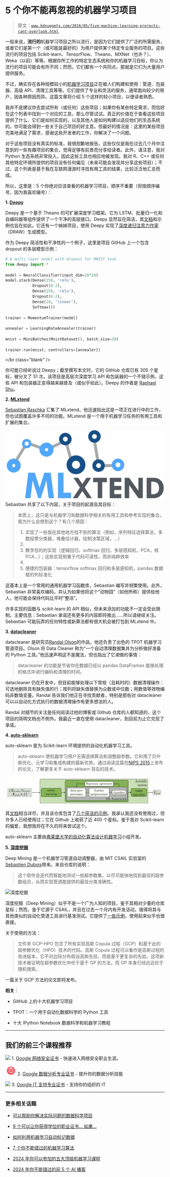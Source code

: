 # 5 个你不能再忽视的机器学习项目

> 原文：[`www.kdnuggets.com/2016/05/five-machine-learning-projects-cant-overlook.html`](https://www.kdnuggets.com/2016/05/five-machine-learning-projects-cant-overlook.html)

一般来说，**流行的**机器学习项目之所以流行，是因为它们提供了广泛的所需服务，或者它们是第一个（或可能是最好的）为用户提供某个特定专业服务的项目。这些流行的项目包括 Scikit-learn、TensorFlow、Theano、MXNet（也许？）、Weka（以前）等等。根据你所工作的特定生态系统和你的机器学习目标，你认为流行的项目可能会有所不同；然而，它们都有一个共同点，那就是它们为大量用户提供服务。

不过，确实存在各种规模较小的[机器学习项目](https://www.kdnuggets.com/2020/03/20-machine-learning-datasets-project-ideas.html)正在被人们构建和使用：管道、包装器、高级 API、清理工具等等。它们提供了专业和灵活的服务，通常面向较少的用户，因各种原因而异。这篇文章将介绍 5 个这样的较小项目，以便读者熟悉。

我并不是建议你去尝试所有（或任何）这些项目；如果你有某些特定需求，而恰好在这个列表中找到一个对应的工具，那么尽管试试。真正的价值在于查看这些项目提供了什么、它们是如何实现的，以及其他人是如何构建以适应他们的生态系统的。你可能会得到一些关于自己项目的好主意。但最好的情况是：这里的某些项目完美地满足了需求，感谢这些开发者的工作，你解决了一个问题。

对于这些项目没有真实的标准，我很抱歉地报告。这些仅仅是我在过去几个月中注意到的一些有趣项目的集合，觉得足够有前景而分享给读者。此外，请注意，我对 Python 生态系统非常投入，因此这些工具也相应地被发现。我对 R、C++ 或任何其他特定环境所提供的项目没有任何偏见（未来可能会发现并分享这些项目）；不过，这个列表是基于我在互联网漫游时寻找有用工具的结果，比较泛泛地汇总而成。

所以，这里是：5 个你绝对应该查看的机器学习项目，顺序不重要（但按顺序编号，因为我喜欢编号）：

**1\. [Deepy](https://github.com/zomux/deepy)**

Deepy 是一个基于 Theano 的可扩展深度学习框架。它为 LSTM、批量归一化和自编码器等组件提供了一个干净的高层接口。Deepy 显然旨在简洁，其[文档](http://deepy.readthedocs.io/en/latest/)和示例也旨在如此。它还有一个姊妹项目，使用 Deepy 实现了[深度递归注意力作家](http://arxiv.org/pdf/1502.04623.pdf)（DRAW）生成模型。

作为 Deepy 简洁性和干净性的一个例子，这里是项目 GitHub 上一个包含 dropout 的多层模型示例：

```py
# A multi-layer model with dropout for MNIST task.
from deepy import *

model = NeuralClassifier(input_dim=28*28)
model.stack(Dense(256, 'relu'),
            Dropout(0.2),
            Dense(256, 'relu'),
            Dropout(0.2),
            Dense(10, 'linear'),
            Softmax())

trainer = MomentumTrainer(model)

annealer = LearningRateAnnealer(trainer)

mnist = MiniBatches(MnistDataset(), batch_size=20)

trainer.run(mnist, controllers=[annealer])

```

</br class="blank" />

你可能已经听说过 Deepy；截至撰写本文时，它的 GitHub 仓库已有 305 个星标，被分叉了 51 次。该项目是高层次深度学习 API 和包装器的一个不错示例，这些 API 和包装器正变得越来越普及（或似乎如此）。Deepy 的作者是 [Raphael Shu](http://raphael.uaca.com/)。

**2\. [MLxtend](https://github.com/rasbt/mlxtend)**

[Sebastian Raschka](https://twitter.com/rasbt) 汇集了 MLxtend，他迅速指出这是一项正在进行中的工作，但也试图覆盖许多不同的功能。MLxtend 是一个用于机器学习任务的有用工具和扩展的集合。

![MLxtend](img/a1803f039bb3a49863e5f0c86669d426.png)Sebastian 共享了以下内容，关于项目的起源及其目标：

> 本质上，这只是与机器学习和数据科学相关的有用工具和参考实现的集合。我为什么会想到这个？有几个原因：
> 
> 1.  实现了一些我在其他地方找不到的算法（例如，序列特征选择算法，多数投票分类器，堆叠估计器，绘制决策区域，...）
> 1.  
> 1.  教学目的的实现（逻辑回归，softmax 回归，多层感知机，PCA，核 PCA...）；这些实现侧重于代码可读性，而非纯粹效率
> 1.  
> 1.  便捷的包装器：tensorflow softmax 回归和多层感知机，pandas 数据框的列标准化

这基本上是一个常用的通用机器学习函数库，Sebastian 编写并频繁使用。此外，Sebastian 非常喜欢编码，并认为如果他将这个“动物园”（如他所称）提供给他人，他可能会保持代码比平时“整洁”。

许多实现的函数与 scikit-learn 的 API 相似，但未来添加的功能不一定会受此限制。主要信息：Sebastian 承诺还有更多的内容即将推出……所以请继续关注。Sebastian 可能玩弄的任何特性或新算法都有很大机会被打包到 MLxtend 中。

**3\. [datacleaner](https://github.com/rhiever/datacleaner)**

datacleaner 是研究员[Randal Olson](http://www.randalolson.com/blog/)的作品，他还负责了出色的 TPOT 机器学习管道项目。Olson 将 Data Cleaner 称为“一个自动清理数据集并为分析做好准备的 Python 工具。”他迅速声明这不是魔法，但也指出了它*能*做的事情：

> datacleaner 的功能是节省你在数据已经以 pandas DataFrames 能够处理的格式中进行编码和清理的时间。

datacleaner 仍在开发中，但目前能够处理以下常规（且耗时的）数据清理操作：可选地删除具有缺失值的行；按列将缺失值替换为众数或中位数；用数值等效物编码非数值变量。Randal 告诉我们他正在寻找贡献者，特别是那些对 datacleaner 可以以自动化方式执行的数据清理操作有更多想法的人。

Randal 对细节的关注是任何阅读过他的博客或 Github 仓库的人都知道的，这个项目的简明文档也不例外。我最近一直在使用 datacleaner，到目前为止它兑现了承诺。

**4\. [auto-sklearn](https://github.com/automl/auto-sklearn)**

auto-sklearn 是为 Scikit-learn 环境提供的自动化机器学习工具。

> auto-sklearn 使机器学习用户无需选择算法和调整超参数。它利用了贝叶斯优化、元学习和集成构建的最新优势。通过阅读这篇在[NIPS 2015](http://papers.nips.cc/paper/5872-efficient-and-robust-automated-machine-learning.pdf)上发布的论文，了解更多关于 auto-sklearn 背后的技术。

![auto-sklearn](img/4aafb75cd73f71f8b37f7d7bc31f4e70.png)

其[文档](http://automl.github.io/auto-sklearn/stable/)相当详尽，并且该仓库包含了[几个简洁的示例](https://github.com/automl/auto-sklearn/tree/master/example)。我承认我还没有使用过，但许多人已经使用过；它在 Github 上收获了近 400 个星标。鉴于我对 Scikit-learn 的偏爱，我想我将在不久的将来尝试这个。

auto-sklearn 主要由[弗莱堡大学的自动化算法设计机器学习](http://aad.informatik.uni-freiburg.de/)小组开发。

**5\. [深度挖掘](https://github.com/HDI-Project/DeepMining)**

Deep Mining 是一个机器学习管道自动调整器，由 MIT CSAIL 实验室的[Sebastien Dubois](http://sds-dubois.github.io/)带来。来自仓库的说明：

> 这个软件会迭代而智能地测试一些超参数集，以尽可能快地找到最佳的超参数组合，从而实现管道能提供的最佳分类准确性。

![深度挖掘](img/320d6937c084938979886b791a91e8dd.png)

深度挖掘（Deep Mining）似乎不是一个广为人知的项目，鉴于其相对少量的仓库星标；然而，鉴于它源于 CSAIL，并且在过去一个月内有开发活动，值得将其与其他类似的自动化管道工具进行基准测试。它提供了[一些示例](https://github.com/HDI-Project/DeepMining/tree/master/gcp_hpo/examples)，使用起来似乎也很直接。

关于使用的方法：

> 文件夹 GCP-HPO 包含了所有实现高斯 Copula 过程（GCP）和基于此的超参数优化（HPO）技术的代码。高斯 Copula 过程可以看作是高斯过程的改进版本，它不对边际分布假设高斯先验，而是基于更复杂的先验。这项新技术被证明在超参数优化中优于基于 GP 的方法，而 GP 本身已经远远优于随机搜索。

一篇关于 GCP 方法的论文即将发布。

**相关**：

+   GitHub 上的十大机器学习项目

+   TPOT：一个用于自动化数据科学的 Python 工具

+   十大 IPython Notebook 数据科学和机器学习教程

* * *

## 我们的前三个课程推荐

![](img/0244c01ba9267c002ef39d4907e0b8fb.png) 1\. [Google 网络安全证书](https://www.kdnuggets.com/google-cybersecurity) - 快速进入网络安全职业生涯。

![](img/e225c49c3c91745821c8c0368bf04711.png) 2\. [Google 数据分析专业证书](https://www.kdnuggets.com/google-data-analytics) - 提升你的数据分析技能

![](img/0244c01ba9267c002ef39d4907e0b8fb.png) 3\. [Google IT 支持专业证书](https://www.kdnuggets.com/google-itsupport) - 支持你的组织的 IT

* * *

### 更多相关话题

+   [可以帮助你解决实际问题的数据科学项目](https://www.kdnuggets.com/2022/11/data-science-projects-help-solve-real-world-problems.html)

+   [9 个可以让你获得学位的职业证书… 如果…](https://www.kdnuggets.com/9-professional-certificates-that-can-take-you-onto-a-degree-if-you-really-want-to)

+   [如何利用机器学习自动标记数据](https://www.kdnuggets.com/2022/02/machine-learning-automatically-label-data.html)

+   [7 个你不能错过的机器学习算法](https://www.kdnuggets.com/7-machine-learning-algorithms-you-cant-miss)

+   [2024 年你可以参加的五大顶级机器学习课程](https://www.kdnuggets.com/5-top-machine-learning-courses-you-can-take-in-2024)

+   [2024 年你不能错过的前 5 个 AI 播客](https://www.kdnuggets.com/top-5-ai-podcasts-you-cant-miss-in-2024)
